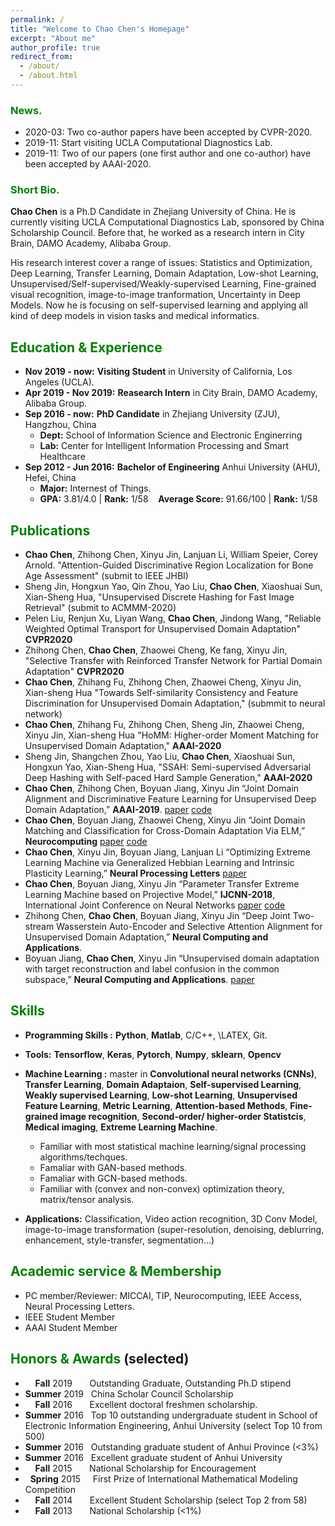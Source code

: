 ```yaml
---
permalink: /
title: "Welcome to Chao Chen's Homepage"
excerpt: "About me"
author_profile: true
redirect_from: 
  - /about/
  - /about.html
---
```


### <span style="color: green"> News. </span> 
* 2020-03: Two co-author papers have been accepted by CVPR-2020.
* 2019-11: Start visiting UCLA Computational Diagnostics Lab.
* 2019-11: Two of our papers (one first author and one co-author) have been accepted by AAAI-2020.


### <span style="color: green"> Short Bio. </span> 
**Chao Chen** is a Ph.D Candidate in Zhejiang University of China. He is currently visiting UCLA Computational Diagnostics Lab, sponsored by China Scholarship Council. Before that, he worked as a research intern in City Brain, DAMO Academy, Alibaba Group.

His research interest cover a range of issues: Statistics and Optimization, Deep Learning, Transfer Learning, Domain Adaptation, Low-shot Learning, Unsupervised/Self-supervised/Weakly-supervised Learning, Fine-grained visual recognition, image-to-image tranformation, Uncertainty in Deep Models. Now he is focusing on self-supervised learning and applying all kind of deep models in vision tasks and medical informatics.


## <span style="color: green"> Education & Experience </span>
* **Nov 2019 - now:** **Visiting Student** in University of California, Los Angeles (UCLA).
* **Apr 2019 - Nov 2019:** **Reasearch Intern** in City Brain, DAMO Academy, Alibaba Group.
* **Sep 2016 - now:** **PhD Candidate** in Zhejiang University (ZJU), Hangzhou, China
  - **Dept:**  School of Information Science and Electronic Enginerring 
  - **Lab:** Center for Intelligent Information Processing and Smart Healthcare
* **Sep 2012 - Jun 2016:** **Bachelor of Engineering** Anhui University (AHU), Hefei, China
  - **Major:**  Internest of Things.
  - **GPA:** 3.81/4.0 \| **Rank:** 1/58 &nbsp;&nbsp; **Average Score:** 91.66/100 \| **Rank:** 1/58

## <span style="color: green"> Publications </span>
* **Chao Chen**, Zhihong Chen, Xinyu Jin, Lanjuan Li, William Speier, Corey Arnold. "Attention-Guided Discriminative Region Localization for Bone Age Assessment" (submit to IEEE JHBI)
* Sheng Jin, Hongxun Yao, Qin Zhou, Yao Liu, **Chao Chen**, Xiaoshuai Sun, Xian-Sheng Hua, "Unsupervised Discrete Hashing for Fast Image Retrieval" (submit to ACMMM-2020)
* Pelen Liu, Renjun Xu, Liyan Wang, **Chao Chen**, Jindong Wang, "Reliable Weighted Optimal Transport for Unsupervised Domain Adaptation" **CVPR2020**
* Zhihong Chen, **Chao Chen**, Zhaowei Cheng, Ke fang, Xinyu Jin, "Selective Transfer with Reinforced Transfer Network
for Partial Domain Adaptation"  **CVPR2020**
* **Chao Chen**, Zhihang Fu, Zhihong Chen, Zhaowei Cheng, Xinyu Jin, Xian-sheng Hua "Towards Self-similarity Consistency and Feature Discrimination for Unsupervised Domain Adaptation," (submmit to neural network) 
* **Chao Chen**, Zhihang Fu, Zhihong Chen, Sheng Jin, Zhaowei Cheng, Xinyu Jin, Xian-sheng Hua "HoMM: Higher-order Moment Matching for Unsupervised Domain Adaptation," **AAAI-2020**
* Sheng Jin, Shangchen Zhou, Yao Liu, **Chao Chen**, Xiaoshuai Sun, Hongxun Yao, Xian-Sheng Hua, "SSAH: Semi-supervised Adversarial Deep Hashing with Self-paced Hard Sample Generation," **AAAI-2020** 
* **Chao Chen**, Zhihong Chen, Boyuan Jiang, Xinyu Jin “Joint Domain Alignment and Discriminative Feature Learning for Unsupervised Deep Domain Adaptation,” **AAAI-2019**. [paper](https://arxiv.org/abs/1808.09347) [code](https://github.com/chenchao666/JDDA-Master)
* **Chao Chen**, Boyuan Jiang, Zhaowei Cheng, Xinyu Jin “Joint Domain Matching and Classification for Cross-Domain Adaptation Via ELM,” **Neurocomputing** [paper](https://www.sciencedirect.com/science/article/pii/S0925231219300839) [code](https://github.com/chenchao666/JDMC)
* **Chao Chen**, Xinyu Jin, Boyuan Jiang, Lanjuan Li “Optimizing Extreme Learning Machine via Generalized Hebbian Learning
and Intrinsic Plasticity Learning,” **Neural Processing Letters** [paper](https://link.springer.com/article/10.1007/s11063-018-9869-6)
* **Chao Chen**, Boyuan Jiang, Xinyu Jin “Parameter Transfer Extreme Learning Machine based on Projective Model,” **IJCNN-2018**,
International Joint Conference on Neural Networks [paper](https://arxiv.org/abs/1809.01018) [code](https://github.com/chenchao666/PTELM)
* Zhihong Chen, **Chao Chen**, Boyuan Jiang, Xinyu Jin “Deep Joint Two-stream Wasserstein Auto-Encoder and Selective Attention Alignment for Unsupervised Domain Adaptation,” **Neural Computing and Applications**.
* Boyuan Jiang, **Chao Chen**, Xinyu Jin “Unsupervised domain adaptation with target reconstruction and label confusion in
the common subspace,” **Neural Computing and Applications**. [paper](https://link.springer.com/article/10.1007/s00521-018-3846-x)

## <span style="color: green"> Skills </span>
* **Programming Skills :** **Python**, **Matlab**, C/C++, \LATEX, Git.
* **Tools:** **Tensorflow**, **Keras**, **Pytorch**, **Numpy**, **sklearn**, **Opencv**
* **Machine Learning :** master in **Convolutional neural networks (CNNs)**, **Transfer Learning**, **Domain Adaptaion**, **Self-supervised Learning**, **Weakly supervised Learning**, **Low-shot Learning**, **Unsupervised Feature Learning**, **Metric Learning**, **Attention-based Methods**, **Fine-grained image recognition**,  **Second-order/ higher-order Statistcis**, **Medical imaging**, **Extreme Learning Machine**.
  - Familiar with most statistical machine learning/signal processing algorithms/techques.
  - Famaliar with GAN-based methods.
  - Famaliar with GCN-based methods.
  - Familiar with (convex and non-convex) optimization theory, matrix/tensor analysis. 
  
 * **Applications:** Classification, Video action recognition, 3D Conv Model, image-to-image transformation (super-resolution, denoising, deblurring, enhancement, style-transfer, segmentation...)
  
## <span style="color: green"> Academic service & Membership </span>
* PC member/Reviewer: MICCAI, TIP, Neurocomputing, IEEE Access, Neural Processing Letters.
* IEEE Student Member
* AAAI Student Member


## <span style="color: green"> Honors & Awards </span>(selected)
*  &nbsp; &nbsp; **Fall** 2019  &nbsp; &nbsp; &nbsp; Outstanding Graduate, Outstanding Ph.D stipend
* **Summer** 2019 &nbsp; China Scholar Council Scholarship
*  &nbsp; &nbsp; **Fall** 2016  &nbsp; &nbsp; &nbsp; Excellent doctoral freshmen scholarship.
* **Summer** 2016 &nbsp; Top 10 outstanding undergraduate student in School of Electronic Information Engineering, Anhui University (select Top 10 from 500)
* **Summer** 2016 &nbsp; Outstanding graduate student of Anhui Province (<3%)
* **Summer** 2016 &nbsp; Excellent graduate student of Anhui University 
*  &nbsp; &nbsp; **Fall** 2015  &nbsp; &nbsp; &nbsp; National Scholarship for Encouragement
* &nbsp; **Spring** 2015 &nbsp; &nbsp; First Prize of International Mathematical Modeling Competition 
*  &nbsp; &nbsp; **Fall** 2014  &nbsp; &nbsp; &nbsp; Excellent Student Scholarship (select Top 2 from 58)
*  &nbsp; &nbsp; **Fall** 2013  &nbsp; &nbsp; &nbsp; National Scholarship (<1%)



